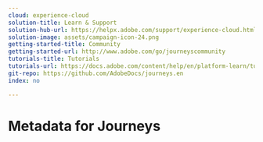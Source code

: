 ```yaml
---
cloud: experience-cloud
solution-title: Learn & Support
solution-hub-url: https://helpx.adobe.com/support/experience-cloud.html
solution-image: assets/campaign-icon-24.png
getting-started-title: Community
getting-started-url: http://www.adobe.com/go/journeyscommunity
tutorials-title: Tutorials
tutorials-url: https://docs.adobe.com/content/help/en/platform-learn/tutorials/journey-orchestration/journey-orchestration-introduction.html
git-repo: https://github.com/AdobeDocs/journeys.en
index: no

---
```


# Metadata for Journeys
